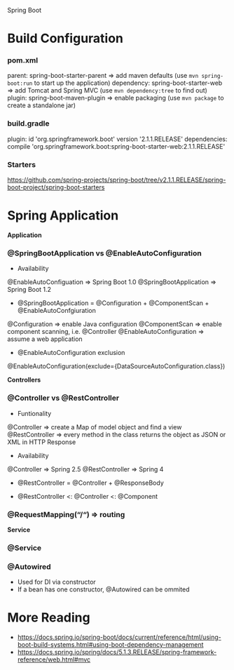 Spring Boot

# Build Configuration

### pom.xml

parent: spring-boot-starter-parent => add maven defaults (use `mvn spring-boot:run` to start up the application)
dependency: spring-boot-starter-web => add Tomcat and Spring MVC (use `mvn dependency:tree` to find out)
plugin: spring-boot-maven-plugin => enable packaging (use `mvn package` to create a standalone jar)

### build.gradle

plugin: id 'org.springframework.boot' version '2.1.1.RELEASE'
dependencies: compile 'org.springframework.boot:spring-boot-starter-web:2.1.1.RELEASE'

### Starters

https://github.com/spring-projects/spring-boot/tree/v2.1.1.RELEASE/spring-boot-project/spring-boot-starters



# Spring Application

__Application__

### @SpringBootApplication vs @EnableAutoConfiguration

- Availability 

@EnableAutoConfiguation => Spring Boot 1.0
@SpringBootApplication => Spring Boot 1.2

- @SpringBootApplication = @Configuration + @ComponentScan + @EnableAutoConfgiuration

@Configuration => enable Java configuration
@ComponentScan => enable component scanning, i.e. @Controller
@EnableAutoConfiguration => assume a web application 

- @EnableAutoConfiguration exclusion

@EnableAutoConfiguration(exclude={DataSourceAutoConfiguration.class})

__Controllers__

### @Controller vs @RestController

- Funtionality

@Controller => create a Map of model object and find a view
@RestController => every method in the class returns the object as JSON or XML in HTTP Response

- Availability

@Controller => Spring 2.5
@RestController => Spring 4

- @RestController = @Controller + @ResponseBody

- @RestController <: @Controller <: @Component

### @RequestMapping(“/“) => routing

__Service__

### @Service

### @Autowired

- Used for DI via constructor
- If a bean has one constructor, @Autowired can be ommited



# More Reading

- https://docs.spring.io/spring-boot/docs/current/reference/html/using-boot-build-systems.html#using-boot-dependency-management
- https://docs.spring.io/spring/docs/5.1.3.RELEASE/spring-framework-reference/web.html#mvc